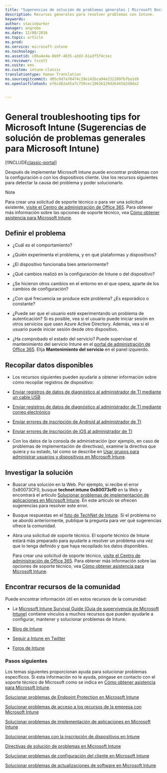 ```yaml
---
title: "Sugerencias de solución de problemas generales | Microsoft Docs"
description: Recursos generales para resolver problemas con Intune.
keywords: 
author: staciebarker
manager: angrobe
ms.date: 12/08/2016
ms.topic: article
ms.prod: 
ms.service: microsoft-intune
ms.technology: 
ms.assetid: c86a4e4a-6b9f-4835-a3d3-61a3f5f4c1ec
ms.reviewer: tscott
ms.suite: ems
ms.custom: intune-classic
translationtype: Human Translation
ms.sourcegitcommit: d05c9d7a78474c19e142bca94e232289fbfba1d9
ms.openlocfilehash: ef6c482a45a7c759cec1062b129d2644562d0da2


---
```


# <a name="general-troubleshooting-tips-for-microsoft-intune"></a>General troubleshooting tips for Microsoft Intune (Sugerencias de solución de problemas generales para Microsoft Intune)

[!INCLUDE[classic-portal](../includes/classic-portal.md)]

Después de implementar Microsoft Intune puede encontrar problemas con la configuración o con los dispositivos cliente. Use los recursos siguientes para detectar la causa del problema y poder solucionarlo.

> [!NOTE]
> Para crear una solicitud de soporte técnico o para ver una solicitud existente, [visite el Centro de administración de Office 365](https://portal.office.com/admin/default.aspx). Para obtener más información sobre las opciones de soporte técnico, vea [Cómo obtener asistencia para Microsoft Intune](how-to-get-support-for-microsoft-intune.md).

## <a name="define-the-problem"></a>Definir el problema

-   ¿Cuál es el comportamiento?

-   ¿Quién experimenta el problema, y en qué plataformas y dispositivos?

-   ¿El dispositivo funcionaba bien anteriormente?

-   ¿Qué cambios realizó en la configuración de Intune o del dispositivo?

-   ¿Se hicieron otros cambios en el entorno en el que opera, aparte de los cambios de configuración?

-   ¿Con qué frecuencia se produce este problema? ¿Es esporádico o constante?

-   ¿Puede ser que el usuario esté experimentando un problema de autenticación? Si es posible, vea si el usuario puede iniciar sesión en otros servicios que usen Azure Active Directory. Además, vea si el usuario puede iniciar sesión desde otro dispositivo.

-   ¿Ha comprobado el estado del servicio? Puede supervisar el mantenimiento del servicio Intune en el [portal de administración de Office 365](https://portal.office.com/Admin/Default.aspx). Elija **Mantenimiento del servicio** en el panel izquierdo.

## <a name="collect-available-data"></a>Recopilar datos disponibles

-   Los recursos siguientes pueden ayudarle a obtener información sobre cómo recopilar registros de dispositivo:
  - [Enviar registros de datos de diagnóstico al administrador de TI mediante un cable USB](/intune/enduser/send-diagnostic-data-logs-to-your-it-administrator-using-a-usb-cable-android)
  - [Enviar registros de datos de diagnóstico al administrador de TI mediante correo electrónico](/intune/enduser/send-diagnostic-data-logs-to-your-it-administrator-using-email-android)
  - [Enviar errores de inscripción de Android al administrador de TI](/intune/enduser/send-enrollment-errors-to-your-it-administrator-android)
  - [Enviar errores de inscripción de iOS al administrador de TI](/intune/enduser/send-errors-to-your-it-admin-ios)

-   Con los datos de la consola de administración (por ejemplo, en caso de problemas de implementación de directivas), examine la directiva que quiera y su estado, tal como se describe en [Usar grupos para administrar usuarios y dispositivos en Microsoft Intune](/intune/deploy-use/use-groups-to-manage-users-and-devices-with-microsoft-intune).

## <a name="research-the-solution"></a>Investigar la solución

-   Buscar una solución en la Web. Por ejemplo, si recibe el error 0x80073CF0, busque **technet intune 0x80073cf0** en la Web y encontrará el artículo [Solucionar problemas de implementación de aplicaciones en Microsoft Intune](troubleshoot-app-deployment-problems-in-microsoft-intune.md). En este artículo se ofrecen sugerencias para resolver este error.

-   Busque respuestas en el [foto de TechNet de Intune](https://social.technet.microsoft.com/Forums/en-US/home?forum=microsoftintuneprod).  Si el problema no se abordó anteriormente, publique la pregunta para ver qué sugerencias ofrece la comunidad.

-   Abra una solicitud de soporte técnico. El soporte técnico de Intune estará más preparado para ayudarle a resolver un problema una vez que lo tenga definido y que haya recopilado los datos disponibles.

    Para crear una solicitud de soporte técnico, [visite el Centro de administración de Office 365](https://portal.office.com/admin/default.aspx). Para obtener más información sobre las opciones de soporte técnico, vea [Cómo obtener asistencia para Microsoft Intune](how-to-get-support-for-microsoft-intune.md).

## <a name="find-community-resources"></a>Encontrar recursos de la comunidad
Puede encontrar información útil en estos recursos de la comunidad:

-   La [Microsoft Intune Survival Guide (Guía de supervivencia de Microsoft Intune)](http://social.technet.microsoft.com/wiki/contents/articles/23431.microsoft-intune-survival-guide.aspx) contiene vínculos a muchos recursos que pueden ayudarle a configurar, mantener y solucionar problemas de Intune.

-   [Blog de Intune](http://blogs.technet.com/b/windowsintune/)

-   [Seguir a Intune en Twitter](https://twitter.com/MSIntune)

-   [Foros de Intune](https://social.technet.microsoft.com/Forums/home?category=microsoftintune&filter=alltypes&sort=lastpostdesc)

### <a name="next-steps"></a>Pasos siguientes
Los temas siguientes proporcionan ayuda para solucionar problemas específicos. Si esta información no le ayuda, póngase en contacto con el soporte técnico de Microsoft como se indica en [Cómo obtener asistencia para Microsoft Intune](how-to-get-support-for-microsoft-intune.md).

[Solucionar problemas de Endpoint Protection en Microsoft Intune](troubleshoot-endpoint-protection-in-microsoft-intune.md)

[Solucionar problemas de acceso a los recursos de la empresa con Microsoft Intune](troubleshoot-company-resource-access-problems-with-microsoft-intune.md)

[Solucionar problemas de implementación de aplicaciones en Microsoft Intune](troubleshoot-app-deployment-problems-in-microsoft-intune.md)

[Solucionar problemas con la inscripción de dispositivos en Intune](troubleshoot-device-enrollment-in-intune.md)

[Directivas de solución de problemas en Microsoft Intune](troubleshoot-policies-in-microsoft-intune.md)

[Solucionar problemas de configuración del cliente en Microsoft Intune](troubleshoot-client-setup-in-microsoft-intune.md)

[Solucionar problemas de actualizaciones de software en Microsoft Intune](troubleshoot-software-updates-in-microsoft-intune.md)



<!--HONumber=Jan17_HO4-->


